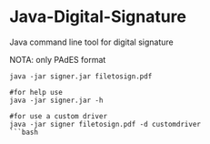 # Java-Digital-Signature
Java command line  tool for digital signature

NOTA: only PAdES format

```
java -jar signer.jar filetosign.pdf

#for help use
java -jar signer.jar -h

#for use a custom driver
java -jar signer filetosign.pdf -d customdriver
```bash
